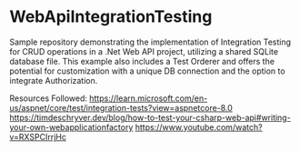 # WebApiIntegrationTesting
Sample repository demonstrating the implementation of Integration Testing for CRUD operations in a .Net Web API project, utilizing a shared SQLite database file. This example also includes a Test Orderer and offers the potential for customization with a unique DB connection and the option to integrate Authorization.

Resources Followed:
https://learn.microsoft.com/en-us/aspnet/core/test/integration-tests?view=aspnetcore-8.0
https://timdeschryver.dev/blog/how-to-test-your-csharp-web-api#writing-your-own-webapplicationfactory
https://www.youtube.com/watch?v=RXSPCIrrjHc
